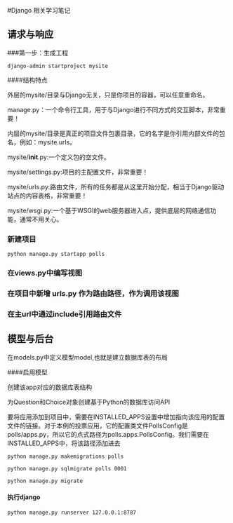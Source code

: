 #Django 相关学习笔记

## 请求与响应


###第一步：生成工程

    django-admin startproject mysite

####结构特点

外层的mysite/目录与Django无关，只是你项目的容器，可以任意重命名。

manage.py：一个命令行工具，用于与Django进行不同方式的交互脚本，非常重要！

内层的mysite/目录是真正的项目文件包裹目录，它的名字是你引用内部文件的包名，例如：mysite.urls。

mysite/__init__.py:一个定义包的空文件。

mysite/settings.py:项目的主配置文件，非常重要！

mysite/urls.py:路由文件，所有的任务都是从这里开始分配，相当于Django驱动站点的内容表格，非常重要！

mysite/wsgi.py:一个基于WSGI的web服务器进入点，提供底层的网络通信功能，通常不用关心。

### 新建项目

    python manage.py startapp polls
    
### 在views.py中编写视图

### 在项目中新增 urls.py 作为路由路径，作为调用该视图

### 在主url中通过include引用路由文件

## 模型与后台

在models.py中定义模型model,也就是建立数据库表的布局

####启用模型

创建该app对应的数据库表结构

为Question和Choice对象创建基于Python的数据库访问API

要将应用添加到项目中，需要在INSTALLED_APPS设置中增加指向该应用的配置文件的链接。对于本例的投票应用，它的配置类文件PollsConfig是polls/apps.py，所以它的点式路径为polls.apps.PollsConfig。我们需要在INSTALLED_APPS中，将该路径添加进去

    python manage.py makemigrations polls
    
    python manage.py sqlmigrate polls 0001
    
    python manage.py migrate
    
#### 执行django

    python manage.py runserver 127.0.0.1:8787
    
